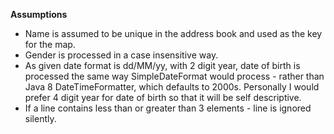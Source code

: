 **Assumptions**

* Name is assumed to be unique in the address book and used as the key for the map.
* Gender is processed in a case insensitive way.
* As given date format is dd/MM/yy, with 2 digit year, date of birth is processed the same way SimpleDateFormat would process - rather than Java 8 DateTimeFormatter, which defaults to 2000s. Personally I would prefer 4 digit year for date of birth so that it will be self descriptive.
* If a line contains less than or greater than 3 elements - line is ignored silently.